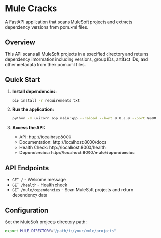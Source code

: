 # Mule Cracks

A FastAPI application that scans MuleSoft projects and extracts dependency versions from pom.xml files.

## Overview

This API scans all MuleSoft projects in a specified directory and returns dependency information including versions, group IDs, artifact IDs, and other metadata from their pom.xml files.

## Quick Start

1. **Install dependencies:**
   ```bash
   pip install -r requirements.txt
   ```

2. **Run the application:**
   ```bash
   python -m uvicorn app.main:app --reload --host 0.0.0.0 --port 8000
   ```

3. **Access the API:**
   - API: http://localhost:8000
   - Documentation: http://localhost:8000/docs
   - Health Check: http://localhost:8000/health
   - Dependencies: http://localhost:8000/mule/dependencies

## API Endpoints

- `GET /` - Welcome message
- `GET /health` - Health check
- `GET /mule/dependencies` - Scan MuleSoft projects and return dependency data

## Configuration

Set the MuleSoft projects directory path:
```bash
export MULE_DIRECTORY="/path/to/your/mule/projects"
``` 